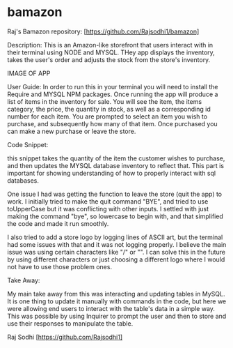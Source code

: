 # bamazon
Raj's Bamazon repository:
[https://github.com/Rajsodhi1/bamazon]

Description:
This is an Amazon-like storefront that users interact with in their terminal using NODE and MYSQL. THey app displays the inventory, takes the user's order and adjusts the stock from the store's inventory.

IMAGE OF APP


User Guide:
In order to run this in your terminal you will need to install the Require and MYSQL NPM packages. Once running the app will produce a list of items in the inventory for sale. You will see the item, the items category, the price, the quantity in stock, as well as a corresponding id number for each item. You are prompted to select an item you wish to purchase, and subsequently how many of that item. Once purchased you can make a new purchase or leave the store.

Code Snippet:


this snippet takes the quantity of the item the customer wishes to purchase, and then updates the MYSQL database inventory to reflect that. This part is important for showing understanding of how to properly interact with sql databases.


One issue I had was getting the function to leave the store (quit the app) to work. I initially tried to make the quit command "BYE", and tried to use toUpperCase but it was conflicting with other inputs. I settled with just making the command "bye", so lowercase to begin with, and that simplified the code and made it run smoothly.

I also tried to add a store logo by logging lines of ASCII art, but the terminal had some issues with that and it was not logging properly. I believe the main issue was using certain characters like "/" or "\". I can solve this in the future by using different characters or just choosing a different logo where I would not have to use those problem ones.

Take Away:

My main take away from this was interacting and updating tables in MySQL. It is one thing to update it manually with commands in the code, but here we were allowing end users to interact with the table's data in a simple way. This was possible by using Inquirer to prompt the user and then to store and use their responses to manipulate the table.

Raj Sodhi
[https://github.com/Rajsodhi1]
